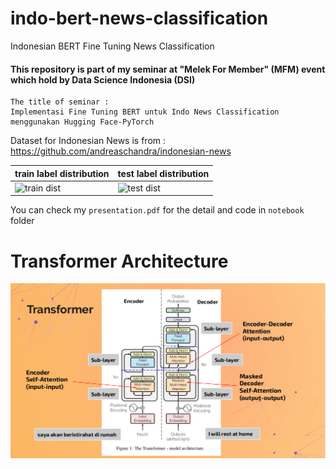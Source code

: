 # indo-bert-news-classification
Indonesian BERT Fine Tuning News Classification

#### This repository is part of my seminar at "Melek For Member" (MFM) event which hold by Data Science Indonesia (DSI)

```
The title of seminar :
Implementasi Fine Tuning BERT untuk Indo News Classification menggunakan Hugging Face-PyTorch 
```

Dataset for Indonesian News is from : https://github.com/andreaschandra/indonesian-news

train label distribution | test label distribution
---|---
![train dist](https://github.com/andreaschandra/indonesian-news/raw/master/train_dist.png) | ![test dist](https://github.com/andreaschandra/indonesian-news/raw/master/test_dist.png)

You can check my ```presentation.pdf``` for the detail and code in ```notebook``` folder

# Transformer Architecture
![transformer](transformer.png)
